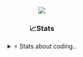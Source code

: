 <div align="center">
  
<p align="center">
  <img src="https://lanyard.cnrad.dev/api/1018290650602553364" />
</p>

### 📈Stats
<details>
    <summary> ⚡ Stats about coding.. </> </summary>
    <br/>

<!--START_SECTION:waka-->
![Code Time](http://img.shields.io/badge/Code%20Time-105%20hrs%2052%20mins-blue)

![Profile Views](http://img.shields.io/badge/Profile%20Views-0-blue)

**🐱 My GitHub Data** 

> 📦 1.2 MB Used in GitHub's Storage 
 > 
> 🏆 4 Contributions in the Year 2025
 > 
> 💼 Opted to Hire
 > 
> 📜 5 Public Repositories 
 > 
> 🔑 19 Private Repositories 
 > 
**I'm an Early 🐤** 

```text
🌞 Morning                26 commits          ██░░░░░░░░░░░░░░░░░░░░░░░   06.77 % 
🌆 Daytime                184 commits         ████████████░░░░░░░░░░░░░   47.92 % 
🌃 Evening                133 commits         █████████░░░░░░░░░░░░░░░░   34.64 % 
🌙 Night                  41 commits          ███░░░░░░░░░░░░░░░░░░░░░░   10.68 % 
```
📅 **I'm Most Productive on Sunday** 

```text
Monday                   22 commits          █░░░░░░░░░░░░░░░░░░░░░░░░   05.73 % 
Tuesday                  47 commits          ███░░░░░░░░░░░░░░░░░░░░░░   12.24 % 
Wednesday                48 commits          ███░░░░░░░░░░░░░░░░░░░░░░   12.50 % 
Thursday                 59 commits          ████░░░░░░░░░░░░░░░░░░░░░   15.36 % 
Friday                   52 commits          ███░░░░░░░░░░░░░░░░░░░░░░   13.54 % 
Saturday                 69 commits          ████░░░░░░░░░░░░░░░░░░░░░   17.97 % 
Sunday                   87 commits          ██████░░░░░░░░░░░░░░░░░░░   22.66 % 
```


📊 **This Week I Spent My Time On** 

```text
🕑︎ Time Zone: Europe/Berlin

💬 Programming Languages: 
No Activity Tracked This Week

🔥 Editors: 
No Activity Tracked This Week

🐱‍💻 Projects: 
No Activity Tracked This Week

💻 Operating System: 
No Activity Tracked This Week
```

**I Mostly Code in JavaScript** 

```text
JavaScript               8 repos             █████████░░░░░░░░░░░░░░░░   36.36 % 
Lua                      6 repos             ███████░░░░░░░░░░░░░░░░░░   27.27 % 
Python                   3 repos             ███░░░░░░░░░░░░░░░░░░░░░░   13.64 % 
TypeScript               1 repo              █░░░░░░░░░░░░░░░░░░░░░░░░   04.55 % 
HTML                     1 repo              █░░░░░░░░░░░░░░░░░░░░░░░░   04.55 % 
```




 Last Updated on 13/01/2025 13:25:18 UTC
<!--END_SECTION:waka-->
</details>
